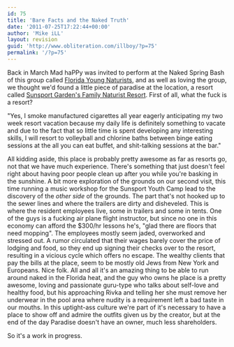 ```yaml
---
id: 75
title: 'Bare Facts and the Naked Truth'
date: '2011-07-25T17:22:44+00:00'
author: 'Mike iLL'
layout: revision
guid: 'http://www.obliteration.com/illboy/?p=75'
permalink: '/?p=75'
---
```


Back in March Mad haPPy was invited to perform at the Naked Spring Bash of this group called <a title="Florida Young Naturists" href="http://www.floridayoungnaturists.com" target="_blank">Florida Young Naturists</a>, and as well as loving the group, we thought we'd found a little piece of paradise at the location, a resort called <a title="Sunsport Gardens" href="http://www.sunsportgardens.com" target="_blank">Sunsport Garden's Family Naturist Resort</a>. First of all, what the fuck is a resort?

"Yes, I smoke manufactured cigarettes all year eagerly anticipating my two week resort vacation because my daily life is definitely something to vacate and due to the fact that so little time is spent developing any interesting skills, I will resort to volleyball and chlorine baths between binge eating sessions at the all you can eat buffet, and shit-talking sessions at the bar."

All kidding aside, this place is probably pretty awesome as far as resorts go, not that we have much experience. There's something that just doesn't feel right about having poor people clean up after you while you're basking in the sunshine. A bit more exploration of the grounds on our second visit, this time running a music workshop for the Sunsport Youth Camp lead to the discovery of the <em>other side</em> of the grounds. The part that's not hooked up to the sewer lines and where the trailers are dirty and disheveled. This is where the resident employees live, some in trailers and some in tents. One of the guys is a fucking air plane flight instructor, but since no one in this economy can afford the $300/hr lessons he's, "glad there are floors that need mopping". The employees mostly seem jaded, overworked and stressed out. A rumor circulated that their wages barely cover the price of lodging and food, so they end up signing their checks over to the resort, resulting in a vicious cycle which offers no escape.
The wealthy clients that pay the bills at the place, seem to be mostly old Jews from New York and Europeans. Nice folk. All and all it's an amazing thing to be able to run around naked in the Florida heat, and the guy who owns he place is a pretty awesome, loving and passionate guru-type who talks about self-love and healthy food, but his approaching Rivka and telling her she must remove her underwear in the pool area where nudity is a requirement left a bad taste in our mouths. In this uptight-ass culture we're part of it's necessary to have a place to show off and admire the outfits given us by the creator, but at the end of the day Paradise doesn't have an owner, much less shareholders.

So it's a work in progress.